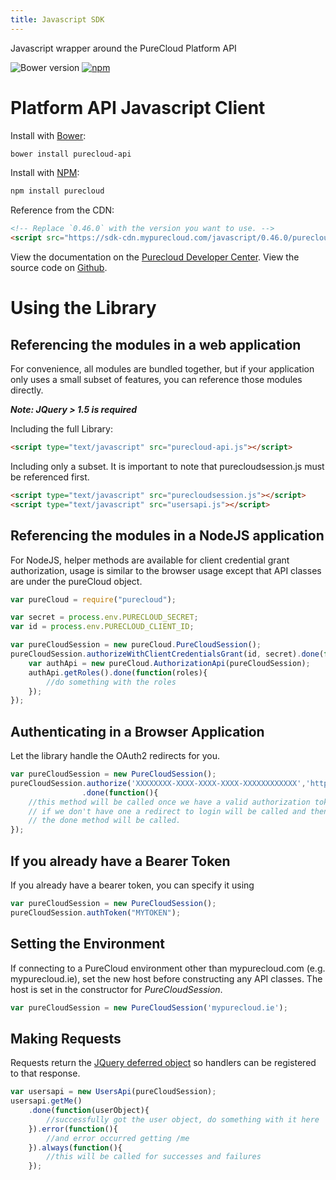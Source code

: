 ```yaml
---
title: Javascript SDK
---
```

Javascript wrapper around the PureCloud Platform API

![Bower version](https://img.shields.io/bower/v/purecloud-api.svg)
[![npm](https://img.shields.io/npm/v/purecloud.svg)](https://www.npmjs.com/package/purecloud)

# Platform API Javascript Client

Install with [Bower](http://bower.io):

```sh
bower install purecloud-api
```

Install with [NPM](https://www.npmjs.com/package/purecloud):

```sh
npm install purecloud
```

Reference from the CDN:

```html
<!-- Replace `0.46.0` with the version you want to use. -->
<script src="https://sdk-cdn.mypurecloud.com/javascript/0.46.0/purecloud-api-min.js"></script>
```

View the documentation on the [Purecloud Developer Center](https://developer.mypurecloud.com/api/rest/client-libraries/javascript/latest/).
View the source code on [Github](https://github.com/MyPureCloud/purecloud_api_sdk_javascript).

# Using the Library

## Referencing the modules in a web application

For convenience, all modules are bundled together, but if your application only uses a small subset of features, you can reference those modules directly.

**_Note: JQuery > 1.5 is required_**

Including the full Library:

```html
<script type="text/javascript" src="purecloud-api.js"></script>
```

Including only a subset.  It is important to note that purecloudsession.js must be referenced first.

```html
<script type="text/javascript" src="purecloudsession.js"></script>
<script type="text/javascript" src="usersapi.js"></script>
```

## Referencing the modules in a NodeJS application

For NodeJS, helper methods are available for client credential grant authorization, usage is similar to the browser usage except that API classes are under the pureCloud object.

```js
var pureCloud = require("purecloud");

var secret = process.env.PURECLOUD_SECRET;
var id = process.env.PURECLOUD_CLIENT_ID;

var pureCloudSession = new pureCloud.PureCloudSession();
pureCloudSession.authorizeWithClientCredentialsGrant(id, secret).done(function(){
    var authApi = new pureCloud.AuthorizationApi(pureCloudSession);
    authApi.getRoles().done(function(roles){
        //do something with the roles
    });
});
```

## Authenticating in a Browser Application
Let the library handle the OAuth2 redirects for you.

```js
var pureCloudSession = new PureCloudSession();
pureCloudSession.authorize('XXXXXXXX-XXXX-XXXX-XXXX-XXXXXXXXXXXX','http://localhost:8085/examples/')
                .done(function(){
    //this method will be called once we have a valid authorization token
    // if we don't have one a redirect to login will be called and then after redirecting back here,
    // the done method will be called.
});
```

## If you already have a Bearer Token
If you already have a bearer token, you can specify it using

```js
var pureCloudSession = new PureCloudSession();
pureCloudSession.authToken("MYTOKEN");
```

## Setting the Environment

If connecting to a PureCloud environment other than mypurecloud.com (e.g. mypurecloud.ie), set the new host before constructing any API classes. The host is set in the constructor for _PureCloudSession_.

```js
var pureCloudSession = new PureCloudSession('mypurecloud.ie');
```

## Making Requests
Requests return the [JQuery deferred object](https://api.jquery.com/category/deferred-object/) so handlers can be registered to that response.

```js
var usersapi = new UsersApi(pureCloudSession);
usersapi.getMe()
    .done(function(userObject){
        //successfully got the user object, do something with it here
    }).error(function(){
        //and error occurred getting /me
    }).always(function(){
        //this will be called for successes and failures
    });
```
